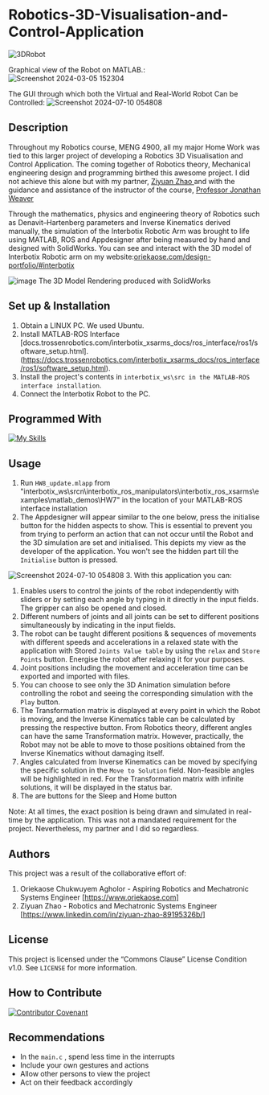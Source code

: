 # Robotics-3D-Visualisation-and-Control-Application
![3DRobot](https://github.com/user-attachments/assets/c0de4073-acce-4efb-acbd-05a8495366c9)

Graphical view of the Robot on MATLAB.:
![Screenshot 2024-03-05 152304](https://github.com/user-attachments/assets/df1462ee-29e6-4451-8a4d-bda22c298c5b)

The GUI through which both the Virtual and Real-World Robot Can be Controlled:
![Screenshot 2024-07-10 054808](https://github.com/user-attachments/assets/c65605f8-efa8-46f4-8e0b-2bbac7d23dee)


## Description
Throughout my Robotics course, MENG 4900, all my major Home Work was tied to this larger project of developing a Robotics 3D Visualisation and Control Application. The coming together of Robotics theory, Mechanical engineering design and programming birthed this awesome project. I did not achieve this alone but with my partner, [Ziyuan Zhao ](https://www.linkedin.com/in/ziyuan-zhao-89195326b/) and with the guidance and assistance of the instructor of the course, [Professor Jonathan Weaver](https://www.linkedin.com/in/jonathanmweaver/)

Through the mathematics, physics and engineering theory of Robotics such as Denavit–Hartenberg parameters and Inverse Kinematics derived manually, the simulation of the Interbotix Robotic Arm was brought to life using MATLAB, ROS and Appdesigner after being measured by hand and designed with SolidWorks. You can see and interact with the 3D model of Interbotix Robotic arm on my website:[oriekaose.com/design-portfolio/#interbotix](https://oriekaose.com/design-portfolio/#interbotix) 


![image](https://github.com/user-attachments/assets/696e186a-bffb-4e97-a1d6-2e309a2bbebc)
The 3D Model Rendering produced with SolidWorks
## Set up & Installation
1. Obtain a LINUX PC. We used Ubuntu.
2.	Install MATLAB-ROS Interface [docs.trossenrobotics.com/interbotix_xsarms_docs/ros_interface/ros1/software_setup.html].(https://docs.trossenrobotics.com/interbotix_xsarms_docs/ros_interface/ros1/software_setup.html).
3.	Install the project's contents in ```interbotix_ws\src in the MATLAB-ROS interface installation```.
4. Connect the Interbotix Robot to the PC.

## Programmed With

[![My Skills](https://skillicons.dev/icons?i=matlab)](https://skillicons.dev)


## Usage
1. Run ```HW8_update.mlapp``` from "interbotix_ws\srcn\interbotix_ros_manipulators\interbotix_ros_xsarms\examples\matlab_demos\HW7\" in the location of your MATLAB-ROS interface installation
2. The Appdesigner will appear similar to the one below, press the initialise button for the hidden aspects to show. This is essential to prevent you from trying to perform an action that can not occur
   until the Robot and the 3D simulation are set and initialised.
This depicts my view as the developer of the application. You won't see the hidden part till the ```Initialise``` button is pressed.


![Screenshot 2024-07-10 054808](https://github.com/user-attachments/assets/f334d743-f5d4-4edb-9daa-27b22be2da8b)
3. With this application you can:
   1. Enables users to control the joints of the robot independently with sliders or by setting each angle by typing in it directly in the input fields. The gripper can also be opened and closed.
   2. Different numbers of joints and all joints can be set to different positions simultaneously by indicating in the input fields.
   3. The robot can be taught different positions & sequences of movements with different speeds and accelerations in a relaxed state with the application with Stored ```Joints Value table``` by using the ```relax``` and ```Store Points```  button. Energise the robot after relaxing it for your purposes.
   4. Joint positions including the movement and acceleration time can be exported and imported with files. 
   5. You can choose to see only the 3D Animation simulation before controlling the robot and seeing the corresponding simulation with the ```Play``` button.
   6. The Transformation matrix is displayed at every point in which the Robot is moving, and the Inverse Kinematics table can be calculated by pressing the respective button. From Robotics theory, different angles can have the same Transformation matrix. However, practically, the Robot may not be able to move to those positions obtained from the Inverse Kinematics without damaging itself.
   7. Angles calculated from Inverse Kinematics can be moved by specifying the specific solution in the ```Move to Solution```  field. Non-feasible angles will be highlighted in red. For the Transformation matrix with infinite solutions, it will be displayed in the status bar.
   8. The are buttons for the Sleep and Home button

Note:
At all times, the exact position is being drawn and simulated in real-time by the application. This was not a mandated requirement for the project.
Nevertheless, my partner and I did so regardless.





 
## Authors
This project was a result of the collaborative effort of:
1. Oriekaose Chukwuyem Agholor - Aspiring Robotics and Mechatronic Systems Engineer [https://www.oriekaose.com]
2. Ziyuan Zhao - Robotics and Mechatronic Systems Engineer [https://www.linkedin.com/in/ziyuan-zhao-89195326b/]

## License
This project is licensed under the “Commons Clause” License Condition v1.0. See ```LICENSE``` for more information.


## How to Contribute
[![Contributor Covenant](https://img.shields.io/badge/Contributor%20Covenant-2.1-4baaaa.svg)](https://www.contributor-covenant.org/version/2/1/code_of_conduct/)

## Recommendations
- In the ```main.c``` , spend less time in the interrupts
- Include your own gestures and actions
- Allow other persons to view the project
- Act on their feedback accordingly

